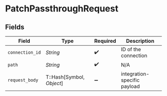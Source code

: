 # PatchPassthroughRequest


## Fields

| Field                        | Type                         | Required                     | Description                  |
| ---------------------------- | ---------------------------- | ---------------------------- | ---------------------------- |
| `connection_id`              | *String*                     | :heavy_check_mark:           | ID of the connection         |
| `path`                       | *String*                     | :heavy_check_mark:           | N/A                          |
| `request_body`               | T::Hash[Symbol, *Object*]    | :heavy_minus_sign:           | integration-specific payload |